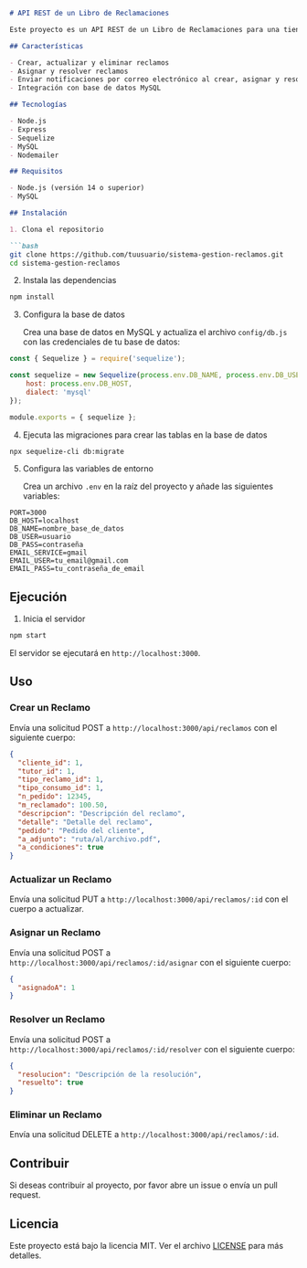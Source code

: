 ```markdown
# API REST de un Libro de Reclamaciones

Este proyecto es un API REST de un Libro de Reclamaciones para una tienda, implementado utilizando Node.js, Sequelize y Express.

## Características

- Crear, actualizar y eliminar reclamos
- Asignar y resolver reclamos
- Enviar notificaciones por correo electrónico al crear, asignar y resolver reclamos
- Integración con base de datos MySQL

## Tecnologías

- Node.js
- Express
- Sequelize
- MySQL
- Nodemailer

## Requisitos

- Node.js (versión 14 o superior)
- MySQL

## Instalación

1. Clona el repositorio

```bash
git clone https://github.com/tuusuario/sistema-gestion-reclamos.git
cd sistema-gestion-reclamos
```

2. Instala las dependencias

```bash
npm install
```

3. Configura la base de datos

   Crea una base de datos en MySQL y actualiza el archivo `config/db.js` con las credenciales de tu base de datos:

```javascript
const { Sequelize } = require('sequelize');

const sequelize = new Sequelize(process.env.DB_NAME, process.env.DB_USER, process.env.DB_PASSWORD, {
    host: process.env.DB_HOST,
    dialect: 'mysql'
});

module.exports = { sequelize };
```

4. Ejecuta las migraciones para crear las tablas en la base de datos

```bash
npx sequelize-cli db:migrate
```

5. Configura las variables de entorno

   Crea un archivo `.env` en la raíz del proyecto y añade las siguientes variables:

```plaintext
PORT=3000
DB_HOST=localhost
DB_NAME=nombre_base_de_datos
DB_USER=usuario
DB_PASS=contraseña
EMAIL_SERVICE=gmail
EMAIL_USER=tu_email@gmail.com
EMAIL_PASS=tu_contraseña_de_email
```

## Ejecución

1. Inicia el servidor

```bash
npm start
```

El servidor se ejecutará en `http://localhost:3000`.

## Uso

### Crear un Reclamo

Envía una solicitud POST a `http://localhost:3000/api/reclamos` con el siguiente cuerpo:

```json
{
  "cliente_id": 1,
  "tutor_id": 1,
  "tipo_reclamo_id": 1,
  "tipo_consumo_id": 1,
  "n_pedido": 12345,
  "m_reclamado": 100.50,
  "descripcion": "Descripción del reclamo",
  "detalle": "Detalle del reclamo",
  "pedido": "Pedido del cliente",
  "a_adjunto": "ruta/al/archivo.pdf",
  "a_condiciones": true
}
```

### Actualizar un Reclamo

Envía una solicitud PUT a `http://localhost:3000/api/reclamos/:id` con el cuerpo a actualizar.

### Asignar un Reclamo

Envía una solicitud POST a `http://localhost:3000/api/reclamos/:id/asignar` con el siguiente cuerpo:

```json
{
  "asignadoA": 1
}
```

### Resolver un Reclamo

Envía una solicitud POST a `http://localhost:3000/api/reclamos/:id/resolver` con el siguiente cuerpo:

```json
{
  "resolucion": "Descripción de la resolución",
  "resuelto": true
}
```

### Eliminar un Reclamo

Envía una solicitud DELETE a `http://localhost:3000/api/reclamos/:id`.

## Contribuir

Si deseas contribuir al proyecto, por favor abre un issue o envía un pull request.

## Licencia

Este proyecto está bajo la licencia MIT. Ver el archivo [LICENSE](LICENSE) para más detalles.
```